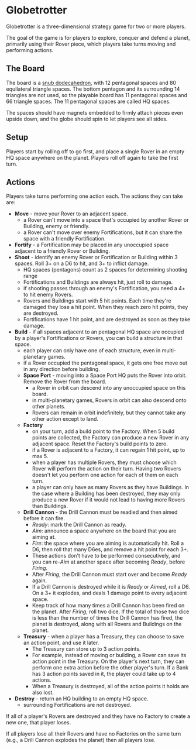 # Globetrotter

Globetrotter is a three-dimensional strategy game for two or more players.

The goal of the game is for players to explore, conquer and defend a planet, primarily using their Rover piece, which players take turns moving and performing actions.

## The Board

The board is a [snub dodecahedron](https://en.wikipedia.org/wiki/Snub_dodecahedron), with 12 pentagonal spaces and 80 equilateral triangle spaces. The bottom pentagon and its surrounding 14 triangles are not used, so the playable board has 11 pentagonal spaces and 66 triangle spaces. The 11 pentagonal spaces are called HQ spaces.

The spaces should have magnets embedded to firmly attach pieces even upside down, and the globe should spin to let players see all sides. 

## Setup

Players start by rolling off to go first, and place a single Rover in an empty HQ space anywhere on the planet. Players roll off again to take the first turn.

## Actions

Players take turns performing one action each. The actions they can take are:

- **Move** - move your Rover to an adjacent space.
  - a Rover can't move into a space that's occupied by another Rover or Building, enemy or friendly.
  - a Rover can't move over enemy Fortifications, but it can share the space with a friendly Fortification.
- **Fortify** - a Fortification may be placed in any unoccupied space adjacent to a friendly Rover or Building.
- **Shoot** - identify an enemy Rover or Fortification or Building within 3 spaces. Roll 3+ on a D6 to hit, and 3+ to inflict damage.
  - HQ spaces (pentagons) count as 2 spaces for determining shooting range
  - Fortifications and Buildings are always hit, just roll to damage.
  - if shooting passes through an enemy's Fortification, you need a 4+ to hit enemy Rovers.
  - Rovers and Buildings start with 5 hit points. Each time they're damaged they lose a hit point. When they reach zero hit points, they are destroyed.
  - Fortifications have 1 hit point, and are destroyed as soon as they take damage.
- **Build** - if all spaces adjacent to an pentagonal HQ space are occupied by a player's Fortifications or Rovers, you can build a structure in that space.
  - each player can only have one of each structure, even in multi-planetary games.
  - if a Rover occupied the pentagonal space, it gets one free move out in any direction before building.
  - **Space Port** - moving into a Space Port HQ puts the Rover into orbit. Remove the Rover from the board.
    - a Rover in orbit can descend into any unoccupied space on this board.
    - in multi-planetary games, Rovers in orbit can also descend onto other planets.
    - Rovers can remain in orbit indefinitely, but they cannot take any other action except to land.
  - **Factory**
    - on your turn, add a build point to the Factory. When 5 build points are collected, the Factory can produce a new Rover in any adjacent space. Reset the Factory's build points to zero.
    - if a Rover is adjacent to a Factory, it can regain 1 hit point, up to max 5.
    - when a player has multiple Rovers, they must choose which Rover will perform the action on their turn. Having two Rovers doesn't let you perform one action for each of them on each turn.
    - a player can only have as many Rovers as they have Buildings. In the case where a Building has been destroyed, they may only produce a new Rover if it would not lead to having more Rovers than Buildings.
  - **Drill Cannon** - the Drill Cannon must be readied and then aimed before it can fire.
    - _Ready_: mark the Drill Cannon as ready.
    - _Aim_: announce a space anywhere on the board that you are aiming at.
    - _Fire_: the space where you are aiming is automatically hit. Roll a D6, then roll that many D6es, and remove a hit point for each 3+.
    - These actions don't have to be performed consecutively, and you can re-_Aim_ at another space after becoming _Ready_, before _Firing_.
    - After _Firing_, the Drill Cannon must start over and become _Ready_ again.
    - If a Drill Cannon is destroyed while it is _Ready_ or _Aimed_, roll a D6. On a 3+ it explodes, and deals 1 damage point to every adjacent space.
    - Keep track of how many times a Drill Cannon has been fired on the planet. After _Firing_, roll two dice. If the total of those two dice is less than the number of times the Drill Cannon has fired, the planet is destroyed, along with all Rovers and Buildings on the planet.
  - **Treasury** - when a player has a Treasury, they can choose to save an action point, and use it later.
    - The Treasury can store up to 3 action points.
    - For example, instead of moving or building, a Rover can save its action point in the Treasury. On the player's next turn, they can perform one extra action before the other player's turn. If a Bank has 3 action points saved in it, the player could take up to 4 actions.
    - When a Treasury is destroyed, all of the action points it holds are also lost.
- **Destroy** - return an HQ building to an empty HQ space.
    - surrounding Fortifications are not destroyed.
 
If all of a player's Rovers are destroyed and they have no Factory to create a new one, that player loses.

If all players lose all their Rovers and have no Factories on the same turn (e.g., a Drill Cannon explodes the planet) then all players lose.
